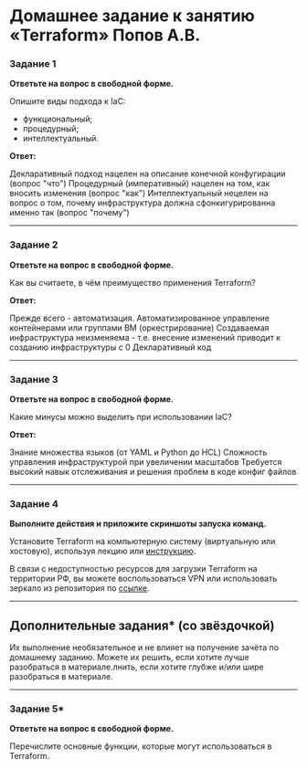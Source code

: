 # Домашнее задание к занятию «Terraform» Попов А.В. 

### Задание 1

**Ответьте на вопрос в свободной форме.**

Опишите виды подхода к IaC:

 * функциональный;
 * процедурный;
 * интеллектуальный.

**Ответ:**

Декларативный подход нацелен на описание конечной конфугирации (вопрос "что")
Процедурный (императивный) нацелен на том, как вносить изменения (вопрос "как")
Интеллектуальный нецелен на вопрос о том, почему инфраструктура должна сфонкигурированна именно так (вопрос "почему")

---

### Задание 2

**Ответьте на вопрос в свободной форме.**

Как вы считаете, в чём преимущество применения Terraform?


**Ответ:**

Прежде всего - автоматизация. Автоматизированное управление контейнерами или группами ВМ (оркестрирование)
Создаваемая инфраструктура неизменяема - т.е. внесение изменений приводит к созданию инфраструктуры с 0
Декларативный код
 
---

### Задание 3

**Ответьте на вопрос в свободной форме.**

Какие минусы можно выделить при использовании IaC?

**Ответ:**

Знание множества языков (от YAML и Python до HCL)
Сложность управления инфраструктурой при увеличении масштабов
Требуется высокий навык отслеживания и решения проблем в коде конфиг файлов

 
---

### Задание 4

**Выполните действия и приложите скриншоты запуска команд.**

Установите Terraform на компьютерную систему (виртуальную или хостовую), используя лекцию или [инструкцию](https://learn.hashicorp.com/tutorials/terraform/install-cli).    

В связи с недоступностью ресурсов для загрузки Terraform на территории РФ, вы можете  воспользоваться VPN или использовать зеркало из репозитория по [ссылке](https://github.com/netology-code/devops-materials).

---

## Дополнительные задания* (со звёздочкой)

Их выполнение необязательное и не влияет на получение зачёта по домашнему заданию. Можете их решить, если хотите лучше разобраться в материале.лнить, если хотите глубже и/или шире разобраться в материале.

---

### Задание 5*

**Ответьте на вопрос в свободной форме.**

Перечислите основные функции, которые могут использоваться в Terraform. 
